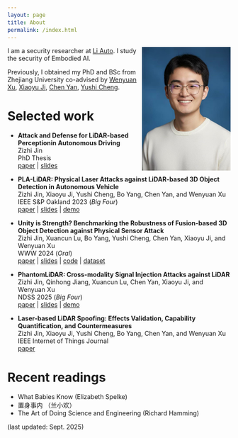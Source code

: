 ```yaml
---
layout: page
title: About 
permalink: /index.html
---
```


<img style="float:right; padding-left:10px" src="images/职业照-自由格式.jpg" width="200" height="279">

I am a security researcher at [Li Auto](https://www.liauto.com/). 
I study the security of Embodied AI.

<!--Previously, I obtained my PhD from Princeton University advised by [Karthik Narasimhan](https://www.cs.princeton.edu/~karthikn/), and my bachelor's from Yao Class at Tsinghua University.
-->
Previously, I obtained my PhD and BSc from Zhejiang University co-advised by [Wenyuan Xu](https://person.zju.edu.cn/wyxu), [Xiaoyu Ji](https://person.zju.edu.cn/xji), [Chen Yan](https://cyansec.com), [Yushi Cheng](https://scholar.google.com/citations?user=E59dgV4AAAAJ&hl=zh-CN).



<!--
In my work, I study agents.

In my life, I read, travel, rap, and play basketball.
-->
<!-- - To anyone: give me [feedback](https://www.admonymous.co/ysymyth) about anything! -->

<!--I dedicate 30 minutes per week to chat with students. Just paper plane me!  -->


<!---
# Recent News
- Sep 2023: Excited to release 🐨[CoALA](https://arxiv.org/abs/2309.02427), a systematic framework for language agents! Summary [here](https://twitter.com/ShunyuYao12/status/1699396834983362690).
- Aug 2023: I gave a [talk](https://www.bilibili.com/video/BV1ju4y1e7Em) in Chinese about ReAct, Reflexion, ToT, WebShop, InterCode, Collie. Slides [here](https://ysymyth.github.io/papers/from_language_models_to_language_agents.pdf).
- Jul 2023: I enjoyed teaching at [Princeton AI4ALL](https://ai4all.princeton.edu)! Coverage [here](https://www.today.com/video/how-the-summer-program-ai4all-is-helping-reshape-the-future-189707845651).
- Jul 2023: I wrote a [blog post](https://princeton-nlp.github.io/language-agent-impact/) with Karthik about opportunities and risks of language agents! Comment [here](https://twitter.com/ShunyuYao12/status/1683827766104408066).
<!---- Apr 2023: I attended LangChain's Agent [webinar](https://www.youtube.com/watch?v=1gRlCjy18m4). Summary [here](https://twitter.com/jh_damm/status/1646233627661828109).   --> 

# Selected work
- **Attack and Defense for LiDAR-based Perceptionin Autonomous Driving** <br>
  Zizhi Jin <br>
  PhD Thesis <br>
    [paper](https://jinzizhisir.github.io/papers/phd_paper.pdf) |
    [slides](https://jinzizhisir.github.io/papers/phd_slides.pdf) 

- **PLA-LiDAR: Physical Laser Attacks against  LiDAR-based 3D Object Detection in Autonomous  Vehicle** <br>
  Zizhi Jin, Xiaoyu Ji, Yushi Cheng, Bo Yang, Chen Yan, and Wenyuan Xu <br>
  IEEE S&P Oakland 2023 (*Big Four*) <br>
     [paper](https://jinzizhisir.github.io/papers/pla_lidar_paper.pdf) |
    [slides](https://jinzizhisir.github.io/papers/pla_lidar_slides.pdf) |
    [demo](https://sites.google.com/view/physical-lidar-attack)

- **Unity is Strength? Benchmarking the Robustness of Fusion-based 3D Object Detection against Physical Sensor Attack** <br>
  Zizhi Jin, Xuancun Lu, Bo Yang, Yushi Cheng, Chen Yan, Xiaoyu Ji, and Wenyuan Xu <br>
  WWW 2024 (*Oral*) <br>
     [paper](https://jinzizhisir.github.io/papers/benchmark_paper.pdf) |
    [slides](https://jinzizhisir.github.io/papers/benchmark_slides.pdf) |
    [code](https://github.com/Jinzizhisir/PSA-Fusion) |
    [dataset](https://onedrive.live.com/?cid=2371ae13d8c5982e&id=2371AE13D8C5982E%21s74efa7059d8542319ec984cb1464d1d2&resid=2371AE13D8C5982E%21s74efa7059d8542319ec984cb1464d1d2&ithint=folder&e=UZX7s4&migratedtospo=true&redeem=aHR0cHM6Ly8xZHJ2Lm1zL2YvYy8yMzcxYWUxM2Q4YzU5ODJlL0VnV243M1NGblRGQ25zbUV5eFJrMGRJQkhSTG95enprakoxRm1wM2R0XzRIcFE%5FZT1VWlg3czQ&v=validatepermission)

- **PhantomLiDAR: Cross-modality Signal Injection Attacks against LiDAR** <br>
  Zizhi Jin, Qinhong Jiang, Xuancun Lu, Chen Yan, Xiaoyu Ji, and Wenyuan Xu  <br>
  NDSS 2025 (*Big Four*) <br>
     [paper](https://jinzizhisir.github.io/papers/phantomlidar_paper.pdf) |
    [slides](https://jinzizhisir.github.io/papers/phantomlidar_slides.pdf) |
    [demo](https://sites.google.com/view/phantomlidar)

- **Laser-based LiDAR Spoofing: Effects Validation,
Capability Quantification, and Countermeasures** <br>
  Zizhi Jin, Xiaoyu Ji, Yushi Cheng, Bo Yang, Chen Yan, and Wenyuan Xu  <br>
  IEEE Internet of Things Journal <br>
     [paper](https://jinzizhisir.github.io/papers/iotj.pdf)



<!-- # Online talks
- [Language Agents: From Next-Token Prediction to Digital Automation](https://www.youtube.com/watch?v=zwfE6J2BIR4)
- [On Formulating and Evaluating Language Agents](https://www.youtube.com/watch?v=qmGu9okiICU) 
- [从语言模型到语言智能体](https://www.bilibili.com/video/BV1ju4y1e7Em)
- [Re-thinking Reinforcement Learning in the Era of Large Language Models](https://docs.google.com/presentation/d/1mlhFBRdzN3aXQ1kDCwxGFfnQdjnHr7Ou9DAhLk186Y0/edit?usp=sharing&resourcekey=0-MVtkY5wr6GD-Dm80Cvsruw) -->


# Recent readings
* What Babies Know (Elizabeth Spelke)
* 置身事内 （兰小欢）
* The Art of Doing Science and Engineering (Richard Hamming)


<!-- * The Double Helix (James Watson)
* Lectures on General Relativity (David Tong)
* What Babies Know (Elizabeth Spelke)
* The Art of Doing Science and Engineering (Richard Hamming) -->


<!--   
* Advice for a Young Investigator (Santiago Cajal)
* The Worlds I See (Fei-fei Li)
* Einstein: His Life and Universe (Walter Isaacson)
* Set Theory (John Burgess)
* The Computer and the Brain (John von Neumann)
* Automata Studies (Editted by C.E. Shannon and J. McCarthy)
* Team of Rivals (Doris Goodwin)
* The Linguistics Wars (Randy Harris)
 -->
<!-- * A Simpler Life (The School of Life)
* Elon Musk (Walter Isaacson)
* The Search (John Battelle) -->
<!-- * Leadership: In Turbulent Times (Doris Kearns Goodwin) -->
<!-- * 置身事内 （兰小欢） -->
<!-- * The Linguistics Wars (Randy Allen Harris) -->
<!-- * Antoni Gaudí（dosde）-->
<!-- * 西方语言学史 （姚小平）-->


(last updated: Sept. 2025)
